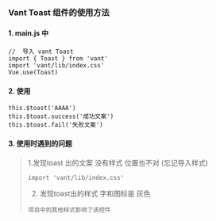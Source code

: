 ### Vant Toast 组件的使用方法
#### 1. main.js 中
```
//  导入 vant Toast
import { Toast } from 'vant'
import 'vant/lib/index.css'
Vue.use(Toast)
```
#### 2. 使用
```
this.$toast('AAAA')
this.$toast.success('成功文案')
this.$toast.fail('失败文案')
```


#### 3. 使用时遇到的问题
>  1.发现toast 出的文案 没有样式 位置也不对  (忘记导入样式)
> ```
> import 'vant/lib/index.css'
>```
> 2. 发现toast出的样式 字和图标是 灰色
> ```
>项目中的其他样式影响了该控件
>```
